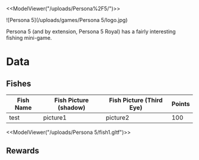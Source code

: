 <<ModelViewer("/uploads/Persona%2F5/")>>

![Persona 5](/uploads/games/Persona 5/logo.jpg)

Persona 5 (and by extension, Persona 5 Royal) has a fairly interesting fishing
mini-game.



# Data

## Fishes

Fish Name | Fish Picture (shadow) | Fish Picture (Third Eye) | Points
----------|-----------------------|--------------------------|----------
test | picture1 | picture2 | 100


<<ModelViewer("/uploads/Persona 5/fish1.gltf")>>

## Rewards


